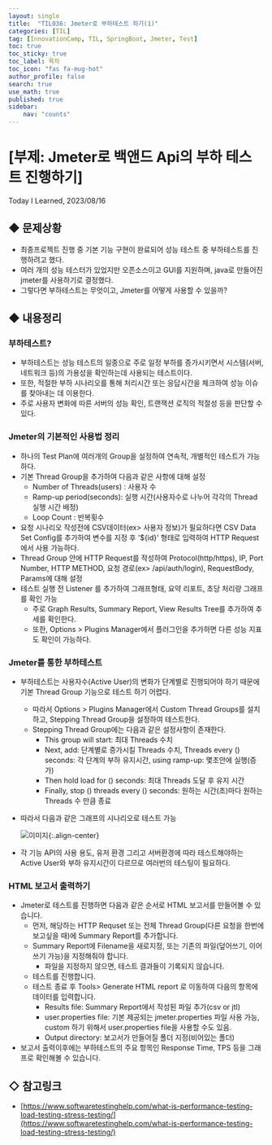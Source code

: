 ```yaml
---
layout: single
title:  "TIL036: Jmeter로 부하테스트 하기(1)"
categories: [TIL]
tag: [InnovationCamp, TIL, SpringBoot, Jmeter, Test] 
toc: true
toc_sticky: true
toc_label: 목차
toc_icon: "fas fa-mug-hot"
author_profile: false
search: true
use_math: true
published: true
sidebar:
    nav: "counts"
---
```


# [부제: Jmeter로 백앤드 Api의 부하 테스트 진행하기]
Today I Learned, 2023/08/16

## ◆ 문제상황
- 최종프로젝트 진행 중 기본 기능 구현이 완료되어 성능 테스트 중 부하테스트를 진행하려고 했다.
- 여러 개의 성능 테스터가 있었지만 오픈소스이고 GUI를 지원하며, java로 만들어진 jmeter를 사용하기로 결정했다.
- 그렇다면 부하테스트는 무엇이고, Jmeter를 어떻게 사용할 수 있을까?

## ◆ 내용정리

### 부하테스트?
- 부하테스트는 성능 테스트의 일종으로 주로 일정 부하를 증가시키면서 시스템(서버, 네트워크 등)의 가용성을 확인하는데 사용되는 테스트이다.
- 또한, 적절한 부하 시나리오를 통해 처리시간 또는 응답시간을 체크하여 성능 이슈를 찾아내는 데 이용한다.
- 주로 사용자 변화에 따른 서버의 성능 확인, 트랜잭션 로직의 적절성 등을 판단할 수 있다.

### Jmeter의 기본적인 사용법 정리
- 하나의 Test Plan에 여러개의 Group을 설정하여 연속적, 개별적인 테스트가 가능하다.
- 기본 Thread Group을 추가하여 다음과 같은 사항에 대해 설정  
  - Number of Threads(users) : 사용자 수
  - Ramp-up period(seconds): 실행 시간(사용자수로 나누어 각각의 Thread 실행 시간 배정)
  - Loop Count : 반복횟수
- 요청 시나리오 작성전에 CSV데이터(ex> 사용자 정보)가 필요하다면 CSV Data Set Config를 추가하여 변수를 지정 후 '${id}' 형태로 입력하여 HTTP Request에서 사용 가능하다.
- Thread Group 안에 HTTP Request를 작성하여 Protocol(http/https), IP, Port Number, HTTP METHOD, 요청 경로(ex> /api/auth/login), RequestBody, Params에 대해 설정
- 테스트 실행 전 Listener 를 추가하여 그래프형태, 요약 리포트, 초당 처리량 그래프를 확인 가능
  - 주로 Graph Results, Summary Report, View Results Tree를 추가하여 추세를 확인한다.
  - 또한, Options > Plugins Manager에서 플러그인을 추가하면 다른 성능 지표도 확인이 가능하다.


### Jmeter를 통한 부하테스트 
- 부하테스트는 사용자수(Active User)의 변화가 단계별로 진행되어야 하기 때문에 기본 Thread Group 기능으로 테스트 하기 어렵다.
  - 따라서 Options > Plugins Manager에서 Custom Thread Groups를 설치하고, Stepping Thread Group을 설정하여 테스트한다.
  - Stepping Thread Group에는 다음과 같은 설정사항이 존재한다.
    - This group will start: 최대 Threads 수치
    - Next, add: 단계별로 증가시킬 Threads 수치, Threads every () seconds: 각 단계의 부하 유지시간, using ramp-up: 몇초안에 실행(증가)
    - Then hold load for () seconds: 최대 Threads 도달 후 유지 시간
    - Finally, stop () threads every () seconds: 원하는 시간(초)마다 원하는 Threads 수 만큼 종료

- 따라서 다음과 같은 그래프의 시나리오로 테스트 가능

  ![이미지]({{site.url}}/assets/images/forPosts/jmeter1.png){:.align-center}

- 각 기능 API의 사용 용도, 유저 환경 그리고 서버환경에 따라 테스트해야하는 Active User와 부하 유지시간이 다르므로 여러번의 테스팅이 필요하다.


### HTML 보고서 출력하기
- Jmeter로 테스트를 진행하면 다음과 같은 순서로 HTML 보고서를 만들어볼 수 있습니다.
  - 먼저, 해당하는 HTTP Requset 또는 전체 Thread Group(다른 요청을 한번에 보고싶을 때)에 Summary Report를 추가합니다. 
  - Summary Report에 Filename을 새로지정, 또는 기존의 파일(덮어쓰기, 이어쓰기 가능)을 지정해줘야 합니다.
    - 파일을 지정하지 않으면, 테스트 결과들이 기록되지 않습니다.
  - 테스트를 진행합니다.
  - 테스트 종료 후 Tools> Generate HTML report 로 이동하여 다음의 항목에 데이터를 입력합니다.
    - Results file: Summary Report에서 작성된 파일 추가(csv or jtl)
    - user.properties file: 기본 제공되는 jmeter.properties 파일 사용 가능, custom 하기 위해서 user.properties file을 사용할 수도 있음.
    - Output directory: 보고서가 만들어질 폴더 지정(비어있는 폴더)
- 보고서 출력이후에는 부하테스트의 주요 항목인 Response Time, TPS 등을 그래프로 확인해볼 수 있습니다.

## ◇ 참고링크
- [https://www.softwaretestinghelp.com/what-is-performance-testing-load-testing-stress-testing/](https://www.softwaretestinghelp.com/what-is-performance-testing-load-testing-stress-testing/)